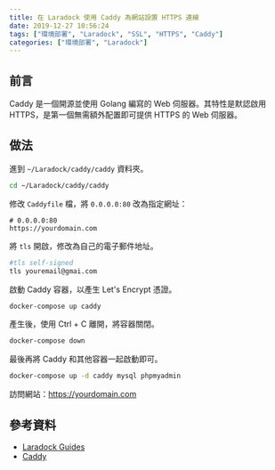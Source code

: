 ```yaml
---
title: 在 Laradock 使用 Caddy 為網站設置 HTTPS 連線
date: 2019-12-27 10:56:24
tags: ["環境部署", "Laradock", "SSL", "HTTPS", "Caddy"]
categories: ["環境部署", "Laradock"]
---
```


## 前言

Caddy 是一個開源並使用 Golang 編寫的 Web 伺服器。其特性是默認啟用 HTTPS，是第一個無需額外配置即可提供 HTTPS 的 Web 伺服器。

## 做法

進到 `~/Laradock/caddy/caddy` 資料夾。

```BASH
cd ~/Laradock/caddy/caddy
```

修改 `Caddyfile` 檔，將 `0.0.0.0:80` 改為指定網址：

```ENV
# 0.0.0.0:80
https://yourdomain.com
```

將 `tls` 開啟，修改為自己的電子郵件地址。

```BASH
#tls self-signed
tls youremail@gmai.com
```

啟動 Caddy 容器，以產生 Let's Encrypt 憑證。

```BASH
docker-compose up caddy
```

產生後，使用 Ctrl + C 離開，將容器關閉。

```BASH
docker-compose down
```

最後再將 Caddy 和其他容器一起啟動即可。

```BASH
docker-compose up -d caddy mysql phpmyadmin
```

訪問網站：<https://yourdomain.com>

## 參考資料

- [Laradock Guides](https://laradock.io/guides/#run-site-on-ssl-with-let-s-encrypt-certificate)
- [Caddy](https://caddyserver.com/)
